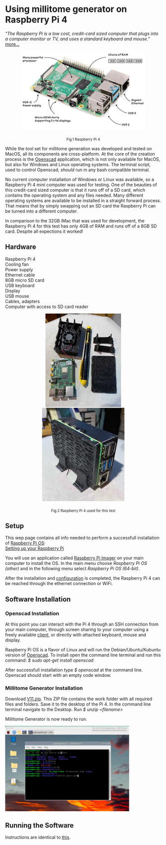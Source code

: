 # Using millitome generator on Raspberry Pi 4

*"The Raspberry Pi is a low cost, credit-card sized computer that plugs into a computer monitor or TV, and uses a standard keyboard and mouse."* [more...](https://www.raspberrypi.org/help/what-%20is-a-raspberry-pi/)

<p align="center">
  <img src="images/raspi4-1.png" width="400">
</p>
<p align = "center">
  <sub>Fig.1 Raspberry Pi 4</sub>
</p>

While the tool set for millitome generation was developed and tested on MacOS, all its components are cross-platform. At the core of the creation process is the [Openscad](https://openscad.org) application, which is not only available for MacOS, but also for Windows and Linux operating systems. The terminal script, used to control Openscad, *should* run in any bash compatible terminal.

No current computer installation of Windows or Linux was available, so a Raspberry Pi 4 mini computer was used for testing. One of the beauties of this credit-card sized computer is that it runs off of a SD card, which contains the operating system and any files needed. Many different operating systems are available to be installed in a straight forward process. That means that by simply swapping out an SD card the Raspberry Pi can be turned into a different computer. 

In comparison to the 32GB iMac that was used for development, the Raspberry Pi 4 for this test has only 4GB of RAM and runs off of a 8GB SD card. Despite all expections it worked!

## Hardware

Raspberry Pi 4<br> 
Cooling fan<br>
Power supply<br>
Ethernet cable<br>
8GB micro SD card<br>
USB keyboard<br>
Display<br>
USB mouse<br>
Cables, adapters<br>
Computer with access to SD card reader

<p align="center">
  <span>
    <img src="images/raspi-2.jpg" height="300">
    <img src="images/raspi-1.jpg" height="300">
  </span>
</p>
<p align = "center">
  <sub>Fig.2 Raspberry Pi 4 used for this test</sub>
</p>

## Setup

This wep page contains all info needed to perform a successfull installation of [Raspberry Pi OS](https://www.raspberrypi.com/documentation/computers/os.html#introduction):<br>
[Setting up your Raspberry Pi](https://www.raspberrypi.com/documentation/computers/getting-started.html)

You will use an application called [Raspberry Pi Imager](https://www.raspberrypi.com/software/) on your main computer to install the OS. In the main menu choose *Raspberry Pi OS (other)* and in the following menu select *Raspberry Pi OS (64-bit)*.

After the installation and [configuration](https://www.raspberrypi.com/documentation/computers/getting-started.html#using-raspberry-pi-imager) is completed, the Raspberry Pi 4 can be reached through the ethernet connection or WiFi.

## Software Installation

### Openscad Installation

At this point you can interact with the Pi 4 through an SSH connection from your main computer, through screen sharing to your computer using a freely available [client](https://www.realvnc.com/en/connect/download/viewer/), or directly with attached keyboard, mouse and display.

Raspberry Pi OS is a flavor of Linux and will run the Debian/Ubuntu/Kubuntu version of [Openscad](https://openscad.org/downloads.html). 
To install open the command line terminal and run this command:
*$ sudo apt-get install openscad*

After successfull installation type *$ openscad* at the command line. Openscad should start with an empty code window.

### Millitome Generator Installation

Download [V11.zip](https://github.com/hubmapconsortium/hra-millitome-generator/blob/c095c062690b41a7d22607d2dc9e0563b7a91147/OpenScad%20Code/V11/V11.zip).
This ZIP file contains the work folder with all required files and folders. Save it to the desktop of the Pi 4.
In the command line terminal navigate to the Desktop. Run *$ unzip \<filename\>*

Millitome Generator is now ready to run.

<img src="images/raspi-3.jpg" width="400">


## Running the Software

Instructions are identical to [this](https://github.com/hubmapconsortium/hra-millitome-generator/blob/main/OpenScad%20Code/V11/README.md).
